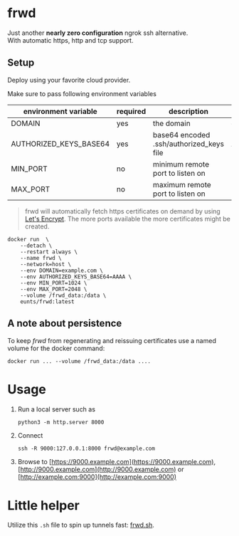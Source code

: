 # frwd
Just another **nearly zero configuration** ngrok ssh alternative.  
With automatic https, http and tcp support.

## Setup
Deploy using your favorite cloud provider.

Make sure to pass following environment variables

| environment variable   | required | description                               | example         |
|------------------------|----------|-------------------------------------------|-----------------|
| DOMAIN                 | yes      | the domain                                | example.com     |
| AUTHORIZED_KEYS_BASE64 | yes      | base64 encoded .ssh/authorized_keys file  | AAAA            |
| MIN_PORT               | no       | minimum remote port to listen on          | 1024 (default)  |
| MAX_PORT               | no       | maximum remote port to listen on          | 2048 (default)  |

> frwd will automatically fetch https certificates on demand by using [Let's Encrypt](https://letsencrypt.org).
> The more ports available the more certificates might be created. 

```shell
docker run  \
    --detach \
    --restart always \
    --name frwd \
    --network=host \
    --env DOMAIN=example.com \
    --env AUTHORIZED_KEYS_BASE64=AAAA \
    --env MIN_PORT=1024 \
    --env MAX_PORT=2048 \
    --volume /frwd_data:/data \
    eunts/frwd:latest
```

## A note about persistence
To keep *frwd* from regenerating and reissuing certificates use a named volume for the docker command:
```shell
docker run ... --volume /frwd_data:/data ....
```


# Usage

1. Run a local server such as
   ```
   python3 -m http.server 8000
   ```
2. Connect
   ```
   ssh -R 9000:127.0.0.1:8000 frwd@example.com
   ```
3. Browse to [https://9000.example.com](https://9000.example.com), [http://9000.example.com](http://9000.example.com) or [http://example.com:9000](http://example.com:9000)


# Little helper
Utilize this `.sh` file to spin up tunnels fast:
[frwd.sh](frwd.sh).
